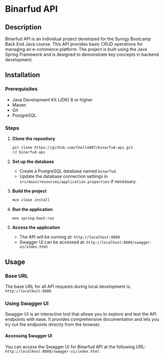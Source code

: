# Binarfud API

## Description
Binarfud API is an individual project developed for the Synrgy Bootcamp Back End Java course. This API provides basic CRUD operations for managing an e-commerce platform. The project is built using the Java Spring Framework and is designed to demonstrate key concepts in backend development.

## Installation

### Prerequisites
- Java Development Kit (JDK) 8 or higher
- Maven
- Git
- PostgreSQL

### Steps
1. **Clone the repository**
    ```sh
    git clone https://github.com/Chelle007/binarfud-api.git
    cd binarfud-api
    ```

2. **Set up the database**
    - Create a PostgreSQL database named `binarfud`.
    - Update the database connection settings in `src/main/resources/application.properties` if necessary.

3. **Build the project**
    ```sh
    mvn clean install
    ```

4. **Run the application**
    ```sh
    mvn spring-boot:run
    ```

5. **Access the application**
    - The API will be running at: `http://localhost:8080`
    - Swagger UI can be accessed at: `http://localhost:8080/swagger-ui/index.html`

## Usage

### Base URL
The base URL for all API requests during local development is: `http://localhost:8080`

### Using Swagger UI
Swagger UI is an interactive tool that allows you to explore and test the API endpoints with ease. It provides comprehensive documentation and lets you try out the endpoints directly from the browser.

#### Accessing Swagger UI
You can access the Swagger UI for Binarfud API at the following URL: `http://localhost:8080/swagger-ui/index.html`
